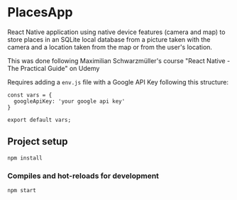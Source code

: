 # PlacesApp
React Native application using native device features (camera and map) to store places in an SQLite local database from a picture taken with the camera and a location taken from the map or from the user's location. <br />

This was done following Maximilian Schwarzmüller's course "React Native - The Practical Guide" on Udemy <br />

Requires adding a `env.js` file with a Google API Key following this structure:
```
const vars = {
  googleApiKey: 'your google api key'
}

export default vars;
```

## Project setup
```
npm install
```

### Compiles and hot-reloads for development
```
npm start
```
